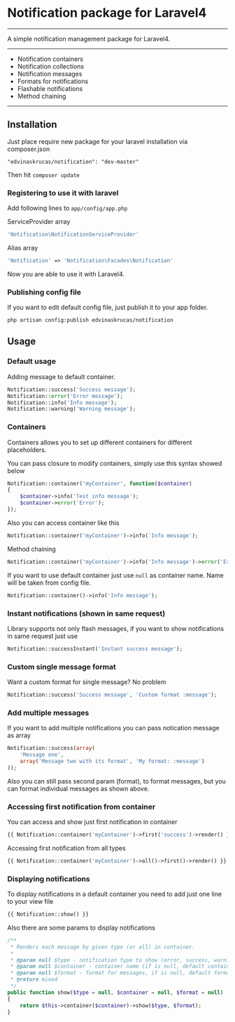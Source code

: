 # Notification package for Laravel4

---

A simple notification management package for Laravel4.

---

* Notification containers
* Notification collections
* Notification messages
* Formats for notifications
* Flashable notifications
* Method chaining

---

## Installation

Just place require new package for your laravel installation via composer.json

    "edvinaskrucas/notification": "dev-master"

Then hit ```composer update```

### Registering to use it with laravel

Add following lines to ```app/config/app.php```

ServiceProvider array

```php
'Notification\NotificationServiceProvider'
```

Alias array
```php
'Notification' => 'Notification\Facades\Notification'
```

Now you are able to use it with Laravel4.

### Publishing config file

If you want to edit default config file, just publish it to your app folder.

    php artisan config:publish edvinaskrucas/notification

## Usage

### Default usage

Adding message to default container.
```php
Notification::success('Success message');
Notification::error('Error message');
Notification::info('Info message');
Notification::warning('Warning message');
```

### Containers

Containers allows you to set up different containers for different placeholders.

You can pass closure to modify containers, simply use this syntax showed below
```php
Notification::container('myContainer', function($container)
{
    $container->info('Test info message');
    $container->error('Error');
});
```

Also you can access container like this
```php
Notification::container('myContainer')->info('Info message');
```

Method chaining
```php
Notification::container('myContainer')->info('Info message')->error('Error message');
```

If you want to use default container just use ```null``` as container name. Name will be taken from config file.
```php
Notification::container()->info('Info message');
```

### Instant notifications (shown in same request)

Library supports not only flash messages, if you want to show notifications in same request just use
```php
Notification::successInstant('Instant success message');
```

### Custom single message format

Want a custom format for single message? No problem
```php
Notification::success('Success message', 'Custom format :message');
```

### Add multiple messages

If you want to add multiple notifications you can pass notication message as array
```php
Notification::success(array(
    'Message one',
    array('Message two with its format', 'My format: :message')
));
```

Also you can still pass second param (format), to format messages, but you can format individual messages as shown above.

### Accessing first notification from container

You can access and show just first notification in container
```php
{{ Notification::container('myContainer')->first('success')->render() }}
```

Accessing first notification from all types
```php
{{ Notification::container('myContainer')->all()->first()->render() }}
```

### Displaying notifications

To display notifications in a default container you need to add just one line to your view file
```php
{{ Notification::show() }}
```

Also there are some params to display notifications
```php
/**
 * Renders each message by given type (or all) in container.
 *
 * @param null $type - notification type to show (error, success, warning, info), if is null, all notifications will be shown
 * @param null $container - container name (if is null, default container will be used)
 * @param null $format - format for messages, if is null, default formats will be used
 * @return mixed
 */
public function show($type = null, $container = null, $format = null)
{
    return $this->container($container)->show($type, $format);
}
```
